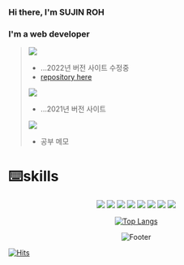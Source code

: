 ### Hi there, I'm SUJIN ROH


### I'm a web developer
>
>
> <a href="https://suzinpage.herokuapp.com/"><img src="https://img.shields.io/badge/webpage v2022-FF6550?style=flat&logo=dev.to&logoColor=white"></a>
> 
> + ...2022년 버전 사이트 수정중
> +  <a href="https://github.com/SuzinRoh/pageReversion"> repository here </a>
> 
>
>
>  <a href="https://suzinroh.github.io/Page/"><img src="https://img.shields.io/badge/webpage v2021-0A0A0A?style=flat&logo=dev.to&logoColor=white"></a>
> + ...2021년 버전 사이트
>
>
>  <a href="https://codingnobenkyou.tistory.com/"><img src="https://img.shields.io/badge/TISTORY-FF5A00?style=flat"></a>
>
> + 공부 메모


  
# ⌨️skills
<div align=center>
<div align=center>
   <img src="https://img.shields.io/badge/java-007396?style=flat&logo=java&logoColor=white"> 
    <img src="https://img.shields.io/badge/css-1572B6?style=flat&logo=css3&logoColor=white"> 
    <img src="https://img.shields.io/badge/html5-E34F26?style=flat&logo=html5&logoColor=white">
    <img src="https://img.shields.io/badge/Vue.js-4FC08D?style=flat&logo=Vue.js&logoColor=white">
  <img src="https://img.shields.io/badge/javascript-F7DF1E?style=flat&logo=javascript&logoColor=black"> 
  <img src="https://img.shields.io/badge/jquery-0769AD?style=flat&logo=jquery&logoColor=white">
  <img src="https://img.shields.io/badge/oracle-F80000?style=flat&logo=oracle&logoColor=white">
  <img src="https://img.shields.io/badge/spring-6DB33F?style=flat&logo=spring&logoColor=white"> 
</div>


[![Top Langs](https://github-readme-stats.vercel.app/api/top-langs/?username=suzinRoh&layout=compact)](https://github.com/suzinRoh/github-readme-stats)

![Footer](https://capsule-render.vercel.app/api?type=waving&color=auto&height=200&section=footer)
  
  
</div>
   
   [![Hits](https://hits.seeyoufarm.com/api/count/incr/badge.svg?url=https%3A%2F%2Fgithub.com%2FSuzinRoh%2Fhit-counter&count_bg=%23C59DD0&title_bg=%23393939&icon=&icon_color=%23E7E7E7&title=hits&edge_flat=false)](https://hits.seeyoufarm.com)


